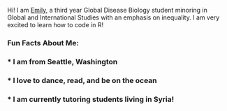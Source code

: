  Hi! I am [Emily](mailto:erspencer@ucdavis.edu), a third year Global Disease Biology student minoring in Global and International Studies with an emphasis on inequality. 
I am very excited to learn how to code in R! 

### **Fun Facts About Me:**
### * I am from Seattle, Washington
### * I love to dance, read, and be on the ocean
### * I am currently tutoring students living in Syria!
